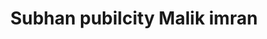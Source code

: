 ---
title: "Subhan pubilcity Malik imran"
url: /karachi/subhan-pubilcity-malik-imran/
shop: shop
---